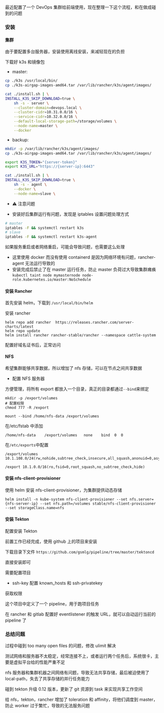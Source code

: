 最近配置了一个 DevOps 集群给前端使用，现在整理一下这个流程，和在做成碰到的问题

### 安装

#### 集群

由于要配置多台服务器，安装使用离线安装，来减轻现在的负担

下载好 k3s 和镜像包

- master:

```bash
cp ./k3s /usr/local/bin/
cp ./k3s-airgap-images-amd64.tar /var/lib/rancher/k3s/agent/images/

cat ./install.sh | \
INSTALL_K3S_SKIP_DOWNLOAD=true \
    sh -s - server \
    --cluster-domain=devops.local \
    --cluster-cidr=10.31.0.0/16 \
    --service-cidr=10.32.0.0/16 \
    --default-local-storage-path=/storage/volumes \
    --node-name=master \
    --docker
```

- backup:

```bash
mkdir -p /var/lib/rancher/k3s/agent/images/
cp ./k3s-airgap-images-amd64.tar /var/lib/rancher/k3s/agent/images/

export K3S_TOKEN="{server-token}"
export K3S_URL="https://{server-ip}:6443"

cat ./install.sh | \
INSTALL_K3S_SKIP_DOWNLOAD=true \
    sh -s - agent \
    --docker \
    --node-name=slave \
```

- ⚠️ 注意问题

* 安装好后集群运行有问题，发现是 iptables 设置问题处理方式

```bash
# master
iptables -F && systemctl restart k3s
# slave
iptables -F && systemctl restart k3s-agent
```

如果服务重启或者网络重启，可能会导致问题，也需要这么处理

- 这里使用 docker 而没有使用 containerd 是因为网络环境有问题，rancher-agent 无法运行导致的
- 安装完成后禁止了在 master 运行任务，防止 master 负荷过大导致集群瘫痪
  `kubectl taint node mymasternode node-role.kubernetes.io/master:NoSchedule`

#### 安装 Rancher

首先安装 helm，下载到 `/usr/local/bin/helm`

安装 rancher

```shell
helm repo add rancher  https://releases.rancher.com/server-charts/latest
helm repo update
helm install rancher rancher-stable/rancher --namespace cattle-system
```

配置好域名证书后，正常访问

#### NFS

希望集群能够共享数据，所以增加了 nfs 存储，可以在节点之间共享数据

- 配置 NFS 服务器

方便管理，将所有 export 都放入一个目录，真正的目录都通过`--bind`来绑定

```shell
mkdir -p /export/volumes
# 配置权限
chmod 777 -R /export

mount --bind /home/nfs-data /export/volumes
```

在/etc/fstab 中添加

```fstab
/home/nfs-data    /export/volumes   none    bind  0  0
```

在`/etc/exports`中配置

```exports
/export/volumes 10.1.108.0/24(rw,nohide,subtree_check,insecure,all_squash,anonuid=0,async)

/export 10.1.0.0/16(ro,fsid=0,root_squash,no_subtree_check,hide)
```

#### 安装 nfs-client-provisioner

使用 helm 安装 nfs-client-provisioner，为集群提供动态存储

```shell
helm install -n kube-system nfs-client-provisioner --set nfs.server={nfs-server-ip} --set nfs.path=/volumes stable/nfs-client-provisioner --set storageClass.name=nfs
```

#### 安装 Tekton

配置安装 Tekton

前置工作已经完成，使用 github 上的项目来安装

下载目录下文件 `https://github.com/gsmlg/pipeline/tree/master/tektoncd`

直接安装即可

需要配置项目

- ssh-key
  配置 known_hosts 和 ssh-privatekey

获取权限

这个项目中定义了一个 pipeline，用于跑项目任务

在 rancher 和 gitlab 配置好 eventlistener 的触发 URL，就可以自动运行当前的 pipeline 了

### 总结问题

过程中碰到 too many open files 的问题，修改 ulimit 解决

测试网络和服务器不太稳定，经常连接不上，或者运行两个任务后，系统很卡，主要是虚拟平台给的性能严重不足

nfs 服务器和集群机器之间网络有问题，导致无法共享存储，最后被迫使用了 local-path，失去了共享存储的并行任务能力

碰到 tekton 升级 0.12 版本，更新了 git 资源到 task 来实现共享工作空间

给 nfs，tekton，rancher 增加了 toleration 和 affinity，将他们调度到 master，防止 worker 过于繁忙，导致的无法服务问题

